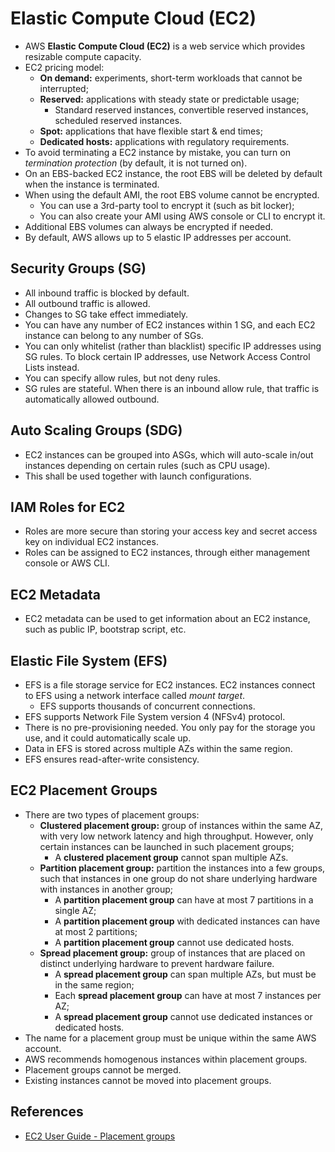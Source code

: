 # Elastic Compute Cloud (EC2)

- AWS **Elastic Compute Cloud (EC2)** is a web service which provides resizable compute capacity.
- EC2 pricing model:
    - **On demand:** experiments, short-term workloads that cannot be interrupted;
    - **Reserved:** applications with steady state or predictable usage;
        - Standard reserved instances, convertible reserved instances, scheduled reserved instances.
    - **Spot:** applications that have flexible start & end times;
    - **Dedicated hosts:** applications with regulatory requirements.
- To avoid terminating a EC2 instance by mistake, you can turn on _termination protection_ (by default, it is not turned on).
- On an EBS-backed EC2 instance, the root EBS will be deleted by default when the instance is terminated.
- When using the default AMI, the root EBS volume cannot be encrypted.
    - You can use a 3rd-party tool to encrypt it (such as bit locker);
    - You can also create your AMI using AWS console or CLI to encrypt it.
- Additional EBS volumes can always be encrypted if needed.
- By default, AWS allows up to 5 elastic IP addresses per account.

## Security Groups (SG)

- All inbound traffic is blocked by default.
- All outbound traffic is allowed.
- Changes to SG take effect immediately.
- You can have any number of EC2 instances within 1 SG, and each EC2 instance can belong to any number of SGs.
- You can only whitelist (rather than blacklist) specific IP addresses using SG rules. To block certain IP addresses, use Network Access Control Lists instead.
- You can specify allow rules, but not deny rules.
- SG rules are stateful. When there is an inbound allow rule, that traffic is automatically allowed outbound.

## Auto Scaling Groups (SDG)

- EC2 instances can be grouped into ASGs, which will auto-scale in/out instances depending on certain rules (such as CPU usage).
- This shall be used together with launch configurations.

## IAM Roles for EC2

- Roles are more secure than storing your access key and secret access key on individual EC2 instances.
- Roles can be assigned to EC2 instances, through either management console or AWS CLI.

## EC2 Metadata

- EC2 metadata can be used to get information about an EC2 instance, such as public IP, bootstrap script, etc.

## Elastic File System (EFS)

- EFS is a file storage service for EC2 instances. EC2 instances connect to EFS using a network interface called _mount target_.
	- EFS supports thousands of concurrent connections.
- EFS supports Network File System version 4 (NFSv4) protocol.
- There is no pre-provisioning needed. You only pay for the storage you use, and it could automatically scale up.
- Data in EFS is stored across multiple AZs within the same region.
- EFS ensures read-after-write consistency.

## EC2 Placement Groups

- There are two types of placement groups:
	- **Clustered placement group:** group of instances within the same AZ, with very low network latency and high throughput. However, only certain instances can be launched in such placement groups;
		- A **clustered placement group** cannot span multiple AZs.
	- **Partition placement group:** partition the instances into a few groups, such that instances in one group do not share underlying hardware with instances in another group;
		- A **partition placement group** can have at most 7 partitions in a single AZ;
		- A **partition placement group** with dedicated instances can have at most 2 partitions;
		- A **partition placement group** cannot use dedicated hosts.
	- **Spread placement group:** group of instances that are placed on distinct underlying hardware to prevent hardware failure.
		- A **spread placement group** can span multiple AZs, but must be in the same region;
		- Each **spread placement group** can have at most 7 instances per AZ;
		- A **spread placement group** cannot use dedicated instances or dedicated hosts.
- The name for a placement group must be unique within the same AWS account.
- AWS recommends homogenous instances within placement groups.
- Placement groups cannot be merged.
- Existing instances cannot be moved into placement groups.

## References

- [EC2 User Guide - Placement groups](https://docs.aws.amazon.com/AWSEC2/latest/UserGuide/placement-groups.html)

